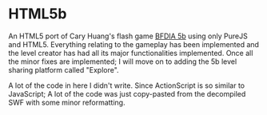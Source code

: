 # HTML5b
An HTML5 port of Cary Huang's flash game [BFDIA 5b](http://bfdi.tv/5b/) using only PureJS and HTML5. Everything relating to the gameplay has been implemented and the level creator has had all its major functionalities implemented. Once all the minor fixes are implemented; I will move on to adding the 5b level sharing platform called "Explore".

A lot of the code in here I didn't write. Since ActionScript is so similar to JavaScript; A lot of the code was just copy-pasted from the decompiled SWF with some minor reformatting.
